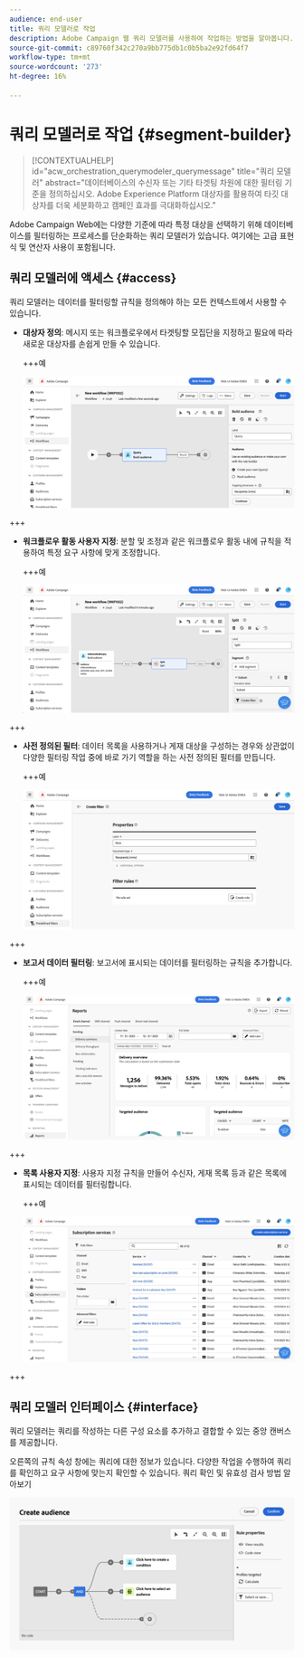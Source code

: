 ```yaml
---
audience: end-user
title: 쿼리 모델러로 작업
description: Adobe Campaign 웹 쿼리 모델러를 사용하여 작업하는 방법을 알아봅니다.
source-git-commit: c89760f342c270a9bb775db1c0b5ba2e92fd64f7
workflow-type: tm+mt
source-wordcount: '273'
ht-degree: 16%

---
```


# 쿼리 모델러로 작업 {#segment-builder}


>[!CONTEXTUALHELP]
>id="acw_orchestration_querymodeler_querymessage"
>title="쿼리 모델러"
>abstract="데이터베이스의 수신자 또는 기타 타겟팅 차원에 대한 필터링 기준을 정의하십시오. Adobe Experience Platform 대상자를 활용하여 타깃 대상자를 더욱 세분화하고 캠페인 효과를 극대화하십시오."

Adobe Campaign Web에는 다양한 기준에 따라 특정 대상을 선택하기 위해 데이터베이스를 필터링하는 프로세스를 단순화하는 쿼리 모델러가 있습니다. 여기에는 고급 표현식 및 연산자 사용이 포함됩니다.

## 쿼리 모델러에 액세스 {#access}

쿼리 모델러는 데이터를 필터링할 규칙을 정의해야 하는 모든 컨텍스트에서 사용할 수 있습니다.

* **대상자 정의**: 메시지 또는 워크플로우에서 타겟팅할 모집단을 지정하고 필요에 따라 새로운 대상자를 손쉽게 만들 수 있습니다.

  +++예

  ![](assets/access-audience.png)

+++

* **워크플로우 활동 사용자 지정**: 분할 및 조정과 같은 워크플로우 활동 내에 규칙을 적용하여 특정 요구 사항에 맞게 조정합니다.

  +++예

  ![](assets/access-workflow.png)

+++

<!--* **Dynamize content**: make your content dynamic by creating conditions that define which content should be displayed to different recipients, ensuring personalized and relevant messaging.

    +++Example

    ![](assets/access-audience.png)

    +++
-->

* **사전 정의된 필터**: 데이터 목록을 사용하거나 게재 대상을 구성하는 경우와 상관없이 다양한 필터링 작업 중에 바로 가기 역할을 하는 사전 정의된 필터를 만듭니다.

  +++예

  ![](assets/access-predefined-filter.png)

+++

* **보고서 데이터 필터링**: 보고서에 표시되는 데이터를 필터링하는 규칙을 추가합니다.

  +++예

  ![](assets/access-reports.png)

+++

* **목록 사용자 지정**: 사용자 지정 규칙을 만들어 수신자, 게재 목록 등과 같은 목록에 표시되는 데이터를 필터링합니다.

  +++예

  ![](assets/access-lists.png)

+++

## 쿼리 모델러 인터페이스 {#interface}

쿼리 모델러는 쿼리를 작성하는 다른 구성 요소를 추가하고 결합할 수 있는 중앙 캔버스를 제공합니다.

오른쪽의 규칙 속성 창에는 쿼리에 대한 정보가 있습니다. 다양한 작업을 수행하여 쿼리를 확인하고 요구 사항에 맞는지 확인할 수 있습니다. 쿼리 확인 및 유효성 검사 방법 알아보기

![](assets/query-interface.png)
